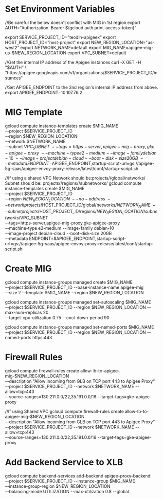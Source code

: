 # Set Environment Variables

//Be careful the below doesn't conflict with MIG in 1st region
export AUTH="Authorization: Bearer $(gcloud auth print-access-token)"

export SERVICE_PROJECT_ID="teodlh-apigeex" 
export HOST_PROJECT_ID="host-project" 
export NEW_REGION_LOCATION="us-west2" 
export NETWORK_NAME=default 
export MIG_NAME=apigee-mig-us-$NEW_REGION_LOCATION 
export VPC_SUBNET=default 


//Get the internal IP address of the Apigee instances
curl -X GET -H "$AUTH" \
  "https://apigee.googleapis.com/v1/organizations/$SERVICE_PROJECT_ID/instances"

//Set APIGEE_ENDPOINT to the 2nd region's internal IP address from above.
export APIGEE_ENDPOINT=10.107.76.2

# MIG Template

gcloud compute instance-templates create $MIG_NAME \
  --project $SERVICE_PROJECT_ID \
  --region $NEW_REGION_LOCATION \
  --network $NETWORK_NAME \
  --subnet $VPC_SUBNET \
  --tags=https-server,apigee-mig-proxy,gke-apigee-proxy \
  --machine-type e2-medium --image-family debian-10 \
  --image-project debian-cloud --boot-disk-size 20GB \
  --metadata ENDPOINT=$APIGEE_ENDPOINT,startup-script-url=gs://apigee-5g-saas/apigee-envoy-proxy-release/latest/conf/startup-script.sh

//If using a shared VPC
Network should be:projects/<your Apigee Host Project>/global/networks/<your-shared-vpc>
Subnet should be: projects/<your Apigee Host Project>/regions/<your-gcp-region>/subnetworks/<your-shared-subnet>
gcloud compute instance-templates create $MIG_NAME \
  --project $SERVICE_PROJECT_ID \
  --region $NEW_REGION_LOCATION \
  --no-address \
  --network projects/$HOST_PROJECT_ID/global/networks/$NETWORK_NAME \
  --subnet projects/$HOST_PROJECT_ID/regions/$NEW_REGION_LOCATION/subnetworks/$VPC_SUBNET \
  --tags=https-server,apigee-mig-proxy,gke-apigee-proxy \
  --machine-type e2-medium --image-family debian-10 \
  --image-project debian-cloud --boot-disk-size 20GB \
  --metadata ENDPOINT=$APIGEE_ENDPOINT,startup-script-url=gs://apigee-5g-saas/apigee-envoy-proxy-release/latest/conf/startup-script.sh


# Create MIG
  
gcloud compute instance-groups managed create $MIG_NAME \
  --project $SERVICE_PROJECT_ID --base-instance-name apigee-mig \
  --size 2 --template $MIG_NAME --region $NEW_REGION_LOCATION

gcloud compute instance-groups managed set-autoscaling $MIG_NAME \
  --project $SERVICE_PROJECT_ID --region $NEW_REGION_LOCATION --max-num-replicas 20 \
  --target-cpu-utilization 0.75 --cool-down-period 90

gcloud compute instance-groups managed set-named-ports $MIG_NAME \
  --project $SERVICE_PROJECT_ID --region $NEW_REGION_LOCATION --named-ports https:443

# Firewall Rules
gcloud compute firewall-rules create allow-lb-to-apigee-mig-$NEW_REGION_LOCATION \
  --description "Allow incoming from GLB on TCP port 443 to Apigee Proxy" \
  --project $SERVICE_PROJECT_ID --network $NETWORK_NAME --allow=tcp:443 \
  --source-ranges=130.211.0.0/22,35.191.0.0/16 --target-tags=gke-apigee-proxy

//If using Shared VPC
gcloud compute firewall-rules create allow-lb-to-apigee-mig-$NEW_REGION_LOCATION \
  --description "Allow incoming from GLB on TCP port 443 to Apigee Proxy" \
  --project $SERVICE_PROJECT_ID --network $NETWORK_NAME --allow=tcp:443 \
  --source-ranges=130.211.0.0/22,35.191.0.0/16 --target-tags=gke-apigee-proxy

# Add Backend Service to XLB
gcloud compute backend-services add-backend apigee-proxy-backend \
  --project $SERVICE_PROJECT_ID --instance-group $MIG_NAME \
  --instance-group-region $NEW_REGION_LOCATION \
  --balancing-mode UTILIZATION --max-utilization 0.8 --global
